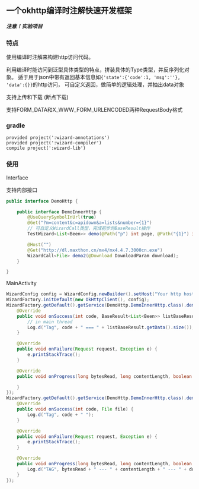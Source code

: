 ## 一个okhttp编译时注解快速开发框架

***注意！实验项目***

### 特点

使用编译时注解来构建http访问代码。

利用编译时能访问到泛型具体类型的特点，拼装具体的Type类型，并反序列化对象。
适于用于json中带有返回基本信息如`{'state':{'code':1, 'msg':''}, 'data':{}}`的http访问，
可自定义返回，做简单的逻辑处理，并抽出data对象

支持上传和下载 (断点下载)

支持FORM_DATA和X_WWW_FORM_URLENCODED两种RequestBody格式

### gradle

```
provided project(':wizard-annotations')
provided project(':wizard-compiler')
compile project(':wizard-lib')
```

### 使用

Interface

支持内部接口
```java
public interface DemoHttp {

    public interface DemoInnerHttp {
        @UseQuerySymbolInUrl(true)
        @Get("?m=content&c=apidown&a=lists&number={1}")
        // 可自定义WizardCall类型，完成初步的BaseResult操作
        TestWizard<List<Been>> demo(@Path("p") int page, @Path("{1}") int number, @Path int catid);

        @Host("")
        @Get("http://dl.maxthon.cn/mx4/mx4.4.7.3000cn.exe")
        WizardCall<File> demo2(@Download DownloadParam download);
    }

}
```

MainActivity

```java
WizardConfig config = WizardConfig.newBuilder().setHost("Your http host").setUseQuerySymbolInUrl(true).build();
WizardFactory.initDefault(new OkHttpClient(), config);
WizardFactory.getDefault().getService(DemoHttp.DemoInnerHttp.class).demo(1, 20, 32).enqueue(new WizardCallback<BaseResult<List<Been>>>() {
    @Override
    public void onSuccess(int code, BaseResult<List<Been>> listBaseResult) {
        // in main thread
        Log.d("Tag", code + " === " + listBaseResult.getData().size());
    }

    @Override
    public void onFailure(Request request, Exception e) {
        e.printStackTrace();
    }

    @Override
    public void onProgress(long bytesRead, long contentLength, boolean done) {

    }
});
WizardFactory.getDefault().getService(DemoHttp.DemoInnerHttp.class).demo2(new DownloadParam(Environment.getExternalStorageDirectory().getAbsolutePath(), "temp", true)).enqueue(new WizardCallback<File>() {
    @Override
    public void onSuccess(int code, File file) {
        Log.d("Tag", code + " ");
    }

    @Override
    public void onFailure(Request request, Exception e) {
        e.printStackTrace();
    }

    @Override
    public void onProgress(long bytesRead, long contentLength, boolean done) {
        Log.d("TAG", bytesRead + " --- " + contentLength + " --- " + done);
    }
});
```
